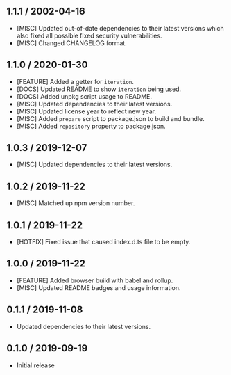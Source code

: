 ## 1.1.1 / 2002-04-16
- [MISC] Updated out-of-date dependencies to their latest versions which also fixed all possible fixed security vulnerabilities.
- [MISC] Changed CHANGELOG format.

## 1.1.0 / 2020-01-30
- [FEATURE] Added a getter for `iteration`.
- [DOCS] Updated README to show `iteration` being used.
- [DOCS] Added unpkg script usage to README.
- [MISC] Updated dependencies to their latest versions.
- [MISC] Updated license year to reflect new year.
- [MISC] Added `prepare` script to package.json to build and bundle.
- [MISC] Added `repository` property to package.json.

## 1.0.3 / 2019-12-07
- [MISC] Updated dependencies to their latest versions.

## 1.0.2 / 2019-11-22
- [MISC] Matched up npm version number.

## 1.0.1 / 2019-11-22
- [HOTFIX] Fixed issue that caused index.d.ts file to be empty.

## 1.0.0 / 2019-11-22
- [FEATURE] Added browser build with babel and rollup.
- [MISC] Updated README badges and usage information.

## 0.1.1 / 2019-11-08
- Updated dependencies to their latest versions.

## 0.1.0 / 2019-09-19
- Initial release